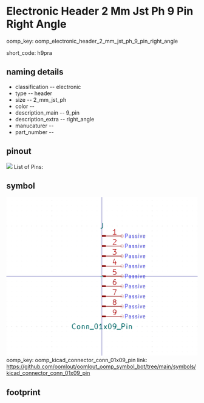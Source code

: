 # Electronic Header 2 Mm Jst Ph 9 Pin Right Angle
oomp_key: oomp_electronic_header_2_mm_jst_ph_9_pin_right_angle  

short_code: h9pra
## naming details
* classification -- electronic
* type -- header
* size -- 2_mm_jst_ph
* color -- 
* description_main -- 9_pin
* description_extra -- right_angle
* manucaturer -- 
* part_number -- 
## pinout
![](working_pinout_600.png)
List of Pins:

## symbol

![](symbol/0/working/working_600.png)
oomp_key: oomp_kicad_connector_conn_01x09_pin
link: https://github.com/oomlout/oomlout_oomp_symbol_bot/tree/main/symbols/kicad_connector_conn_01x09_pin


## footprint
